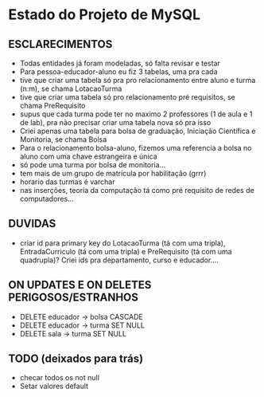 # Estado do Projeto de MySQL
## ESCLARECIMENTOS
- Todas entidades já foram modeladas, só falta revisar e testar
- Para pessoa-educador-aluno eu fiz 3 tabelas, uma pra cada
- tive que criar uma tabela só pra pro relacionamento entre aluno e turma (n:m), se chama LotacaoTurma
- tive que criar uma tabela só pro relacionamento pré requisitos, se chama PreRequisito
- supus que cada turma pode ter no maximo 2 professores (1 de aula e 1 de lab), pra não precisar criar uma tabela nova só pra isso
- Criei apenas uma tabela para bolsa de graduação, Iniciação Científica e Monitoria, se chama Bolsa
- Para o relacionamento bolsa-aluno, fizemos uma referencia a bolsa no aluno com uma chave estrangeira e única
- só pode uma turma por bolsa de monitoria...
- tem mais de um grupo de matrícula por habilitação (grrr)
- horario das turmas é varchar
- nas inserções, teoria da computação tá como pré requisito de redes de computadores...

## DUVIDAS
- criar id para primary key do LotacaoTurma (tá com uma tripla), EntradaCurriculo (tá com uma tripla) e PreRequisito (tá com uma quadrupla)? Criei ids pra departamento, curso e educador....

## ON UPDATES E ON DELETES PERIGOSOS/ESTRANHOS
- DELETE educador -> bolsa CASCADE
- DELETE educador -> turma SET NULL
- DELETE sala -> turma SET NULL

## TODO (deixados para trás)
- checar todos os not null
- Setar valores default